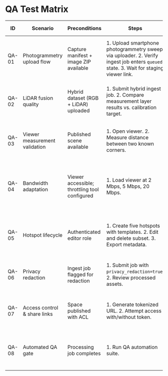 # QA Test Matrix

| ID | Scenario | Preconditions | Steps | Expected Result | Automation Notes |
|----|----------|---------------|-------|-----------------|------------------|
| QA-01 | Photogrammetry upload flow | Capture manifest + image ZIP available | 1. Upload smartphone photogrammetry sweep via uploader. 2. Verify ingest job enters `queued` state. 3. Wait for staging viewer link. | Processed 3D model appears in staging viewer with photoreal textures. | Automate via CI harness invoking ingest API with sample data. |
| QA-02 | LiDAR fusion quality | Hybrid dataset (RGB + LiDAR) uploaded | 1. Submit hybrid ingest job. 2. Compare measurement layer results vs. calibration target. | Fusion output within configured tolerance (≤ 3 cm). | Automated check computes deviation; fails if > tolerance. |
| QA-03 | Viewer measurement validation | Published scene available | 1. Open viewer. 2. Measure distance between two known corners. | Displayed metric & imperial values within tolerance (< ±5%). | Instrumented UI test via Playwright + mocked measurement layer. |
| QA-04 | Bandwidth adaptation | Viewer accessible; throttling tool configured | 1. Load viewer at 2 Mbps, 5 Mbps, 20 Mbps. | Scene loads within 5s at ≥5 Mbps, low-bandwidth fallback at 2 Mbps with coarse LOD. | Use automated throttled network profiles in CI smoke tests. |
| QA-05 | Hotspot lifecycle | Authenticated editor role | 1. Create five hotspots with templates. 2. Edit and delete subset. 3. Export metadata. | Hotspots persist with correct coordinates; export matches viewer state. | API-level test verifying CRUD + export payload. |
| QA-06 | Privacy redaction | Ingest job flagged for redaction | 1. Submit job with `privacy_redaction=true`. 2. Review processed assets. | Faces/license plates blurred; audit log entry generated. | Add CV pipeline unit tests + sample fixtures. |
| QA-07 | Access control & share links | Space published with ACL | 1. Generate tokenized URL. 2. Attempt access with/without token. | Only authorized viewers gain access; expired token denied. | Integration test using signed URL service with TTL overrides. |
| QA-08 | Automated QA gate | Processing job completes | 1. Run QA automation suite. | QA results logged; blocking issues prevent publish. | Hook into CI/CD gating pipeline. |
